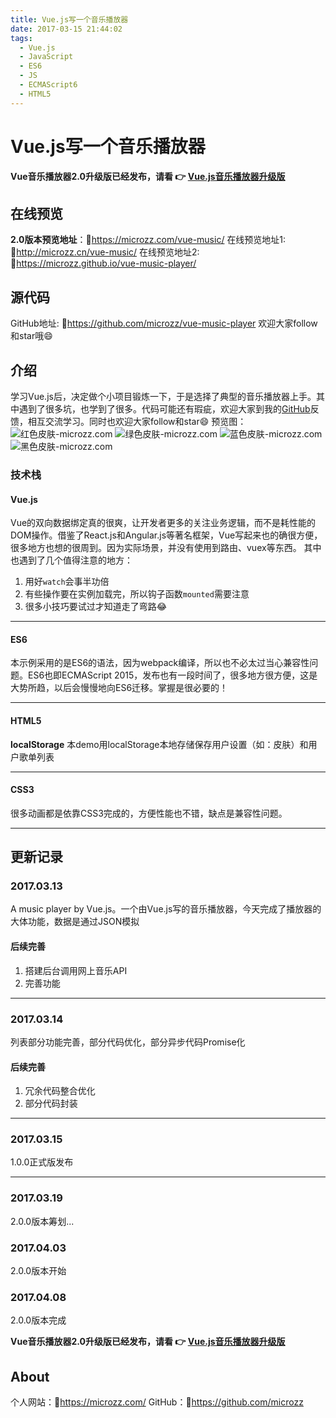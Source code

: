 ```yaml
---
title: Vue.js写一个音乐播放器
date: 2017-03-15 21:44:02
tags:
  - Vue.js
  - JavaScript
  - ES6
  - JS
  - ECMAScript6
  - HTML5
---
```

# Vue.js写一个音乐播放器

**Vue音乐播放器2.0升级版已经发布，请看 
👉 [Vue.js音乐播放器升级版](https://microzz.com/2017/04/08/vue-music2/)**

## 在线预览
**2.0版本预览地址**：🔗https://microzz.com/vue-music/
在线预览地址1: 🔗http://microzz.cn/vue-music/
在线预览地址2: 🔗https://microzz.github.io/vue-music-player/

## 源代码
GitHub地址: 🔗https://github.com/microzz/vue-music-player
欢迎大家follow和star哦😄

## 介绍
学习Vue.js后，决定做个小项目锻炼一下，于是选择了典型的音乐播放器上手。其中遇到了很多坑，也学到了很多。代码可能还有瑕疵，欢迎大家到我的[GitHub](https://github.com/microzz/vue-music-player)反馈，相互交流学习。同时也欢迎大家follow和star😄
预览图：
![红色皮肤-microzz.com](https://icdn.microzz.com/20170315_vue_music/red.png)
![绿色皮肤-microzz.com](https://icdn.microzz.com/20170315_vue_music/green.png)
![蓝色皮肤-microzz.com](https://icdn.microzz.com/20170315_vue_music/blue.png)
![黑色皮肤-microzz.com](https://icdn.microzz.com/20170315_vue_music/black.png)

### 技术栈

#### **Vue.js**
Vue的双向数据绑定真的很爽，让开发者更多的关注业务逻辑，而不是耗性能的DOM操作。借鉴了React.js和Angular.js等著名框架，Vue写起来也的确很方便，很多地方也想的很周到。因为实际场景，并没有使用到路由、vuex等东西。
其中也遇到了几个值得注意的地方：
1. 用好`watch`会事半功倍
2. 有些操作要在实例加载完，所以钩子函数`mounted`需要注意
3. 很多小技巧要试过才知道走了弯路😂

-------

#### **ES6**
本示例采用的是ES6的语法，因为webpack编译，所以也不必太过当心兼容性问题。ES6也即ECMAScript 2015，发布也有一段时间了，很多地方很方便，这是大势所趋，以后会慢慢地向ES6迁移。掌握是很必要的！

-------

#### HTML5
**localStorage**
本demo用localStorage本地存储保存用户设置（如：皮肤）和用户歌单列表

-------

#### CSS3
很多动画都是依靠CSS3完成的，方便性能也不错，缺点是兼容性问题。

-------


## 更新记录
### 2017.03.13
A music player by Vue.js。一个由Vue.js写的音乐播放器，今天完成了播放器的大体功能，数据是通过JSON模拟

#### 后续完善
1. 搭建后台调用网上音乐API
2. 完善功能

-------
### 2017.03.14
列表部分功能完善，部分代码优化，部分异步代码Promise化

#### 后续完善
1. 冗余代码整合优化
2. 部分代码封装


-------

### 2017.03.15
1.0.0正式版发布

-------

### 2017.03.19
2.0.0版本筹划...

### 2017.04.03
2.0.0版本开始

### 2017.04.08
2.0.0版本完成

**Vue音乐播放器2.0升级版已经发布，请看 
👉 [Vue.js音乐播放器升级版](https://microzz.com/2017/04/08/vue-music2/)**

## About
个人网站：🔗https://microzz.com/
GitHub：🔗https://github.com/microzz







